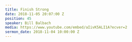 ```yaml
---
title: Finish Strong
date: 2018-11-05 20:07:00 Z
position: 45
speaker: Bill Balbach
media: https://www.youtube.com/embed/aIivK5ALI1A?ecver=2
sermon_date: 2018-11-04 10:00:00 Z
---
```


